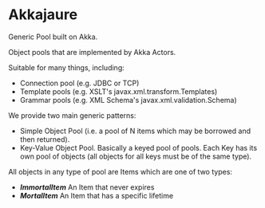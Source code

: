 Akkajaure
=========

Generic Pool built on Akka.

Object pools that are implemented by Akka Actors.

Suitable for many things, including:

* Connection pool (e.g. JDBC or TCP)
* Template pools (e.g. XSLT's javax.xml.transform.Templates)
* Grammar pools (e.g. XML Schema's javax.xml.validation.Schema)

We provide two main generic patterns:

* Simple Object Pool (i.e. a pool of N items which may be borrowed and then returned).
* Key-Value Object Pool. Basically a keyed pool of pools. Each Key has its own pool of objects (all objects for all keys must be of the same type).


All objects in any type of pool are Items which are one of two types:
* ***ImmortalItem*** An Item that never expires
* ***MortalItem*** An Item that has a specific lifetime
